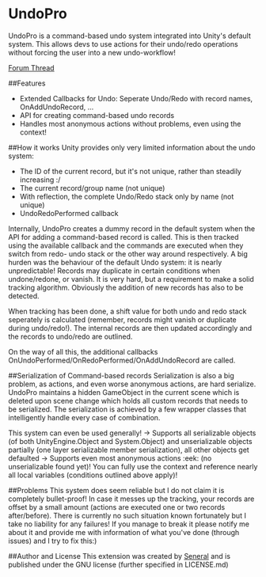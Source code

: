 # UndoPro
UndoPro is a command-based undo system integrated into Unity's default system. This allows devs to use actions for their undo/redo operations without forcing the user into a new undo-workflow!

[Forum Thread](https://community.unity.com/t5/Extensions-OnGUI/WIP-Open-Source-UndoPro-Command-pattern-Undo-integration/m-p/2640947)

##Features
- Extended Callbacks for Undo: Seperate Undo/Redo with record names, OnAddUndoRecord, ...
- API for creating command-based undo records
- Handles most anonymous actions without problems, even using the context!

##How it works
Unity provides only very limited information about the undo system:
- The ID of the current record, but it's not unique, rather than steadily increasing :/
- The current record/group name (not unique)
- With reflection, the complete Undo/Redo stack only by name (not unique)
- UndoRedoPerformed callback

Internally, UndoPro creates a dummy record in the default system when the API for adding a command-based record is called. This is then tracked using the available callback and the commands are executed when they switch from redo- undo stack or the other way around respectively.
A big hurden was the behaviour of the default Undo system: it is nearly unpredictable! Records may duplicate in certain conditions when undone/redone, or vanish. It is very hard, but a requirement to make a solid tracking algorithm. Obviously the addition of new records has also to be detected.

When tracking has been done, a shift value for both undo and redo stack seperately is calculated (remember, records might vanish or duplicate during undo/redo!). The internal records are then updated accordingly and the records to undo/redo are outlined.

On the way of all this, the additional callbacks OnUndoPerformed/OnRedoPerformed/OnAddUndoRecord are called.

##Serialization of Command-based records
Serialization is also a big problem, as actions, and even worse anonymous actions, are hard serialize. UndoPro maintains a hidden GameObject in the current scene which is deleted upon scene change which holds all custom records that needs to be serialized. The serialization is achieved by a few wrapper classes that intelligently handle every case of combination.

This system can even be used generally!
-> Supports all serializable objects (of both UnityEngine.Object and System.Object) and unserializable objects partially (one layer serializable member serialization), all other objects get defaulted
-> Supports even most anonymous actions :eek: (no unserializable found yet)! You can fully use the context and reference nearly all local variables (conditions outlined above apply)!

##Problems
This system does seem reliable but I do not claim it is completely bullet-proof!
In case it messes up the tracking, your records are offset by a small amount (actions are executed one or two records after/before). There is currently no such situation known fortunately but I take no liability for any failures!
If you manage to break it please notify me about it and provide me with information of what you've done (through issues) and I try to fix this:)

##Author and License
This extension was created by [Seneral](https://community.unity.com/t5/user/viewprofilepage/user-id/615187) and is published under the GNU license (further specified in LICENSE.md)

